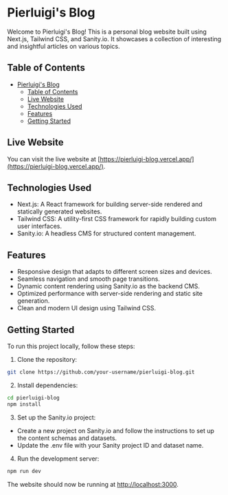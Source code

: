 # Pierluigi's Blog

Welcome to Pierluigi's Blog! This is a personal blog website built using Next.js, Tailwind CSS, and Sanity.io. It showcases a collection of interesting and insightful articles on various topics.

## Table of Contents
- [Pierluigi's Blog](#pierluigis-blog)
  - [Table of Contents](#table-of-contents)
  - [Live Website](#live-website)
  - [Technologies Used](#technologies-used)
  - [Features](#features)
  - [Getting Started](#getting-started)

## Live Website
You can visit the live website at [https://pierluigi-blog.vercel.app/](https://pierluigi-blog.vercel.app/).

## Technologies Used
- Next.js: A React framework for building server-side rendered and statically generated websites.
- Tailwind CSS: A utility-first CSS framework for rapidly building custom user interfaces.
- Sanity.io: A headless CMS for structured content management.

## Features
- Responsive design that adapts to different screen sizes and devices.
- Seamless navigation and smooth page transitions.
- Dynamic content rendering using Sanity.io as the backend CMS.
- Optimized performance with server-side rendering and static site generation.
- Clean and modern UI design using Tailwind CSS.

## Getting Started
To run this project locally, follow these steps:

1. Clone the repository:

```bash
git clone https://github.com/your-username/pierluigi-blog.git
```

2. Install dependencies:

```bash
cd pierluigi-blog
npm install
```

3. Set up the Sanity.io project:

- Create a new project on Sanity.io and follow the instructions to set up the content schemas and datasets.
- Update the .env file with your Sanity project ID and dataset name.

4. Run the development server:

```bash
npm run dev
```
The website should now be running at <http://localhost:3000>.
